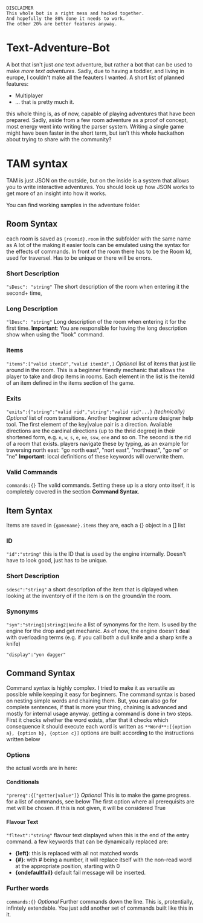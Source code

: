 ```
DISCLAIMER
This whole bot is a right mess and hacked together.
And hopefully the 80% done it needs to work.
The other 20% are better features anyway.
```

# Text-Adventure-Bot

A bot that isn't just *one* text adventure, but rather a bot that can be used to make *more text adventures*.
Sadly, due to having a toddler, and living in europe, I couldn't make all the feauters I wanted.
A short list of planned features:
  * Multiplayer
  * ... that is pretty much it.

this whole thing is, as of now, capable of playing adventures that have been prepared.
Sadly, aside from a few room adventure as a proof of concept, most energy went into writing the parser system.
Writing a single game might have been faster in the short term, but isn't this whole hackathon about trying to share with the community?


# TAM syntax
TAM is just JSON on the outside, but on the inside is a system that allows you to write interactive adventures.
You should look up how JSON works to get more of an insight into how it works.

You can find working samples in the adventure folder.
## Room Syntax
each room is saved as `{roomid}.room` in the subfolder with the same name as
A lot of the making it easier tools can be emulated using the syntax for the effects of commands.
In front of the room there has to be the Room Id, used for traversel. 
Has to be unique or there will be errors.
### Short Description
`"sDesc": "string"`
The short description of the room when entering it the second+ time,
### Long Description
`"lDesc": "string"`
Long description of the room when entering it for the first time.
**Important**: You are responsible for having the long description show when using the "look" command.
### Items
`"items":["valid itemId","valid itemId",]` _Optional_
list of items that just lie around in the room. 
This is a beginner friendly mechanic that allows the player to take and drop items in rooms.
Each element in the list is the itemId of an item defined in the items section of the game.
### Exits
`"exits":{"string":"valid rid","string":"valid rid"...}` _(technically) Optional_
list of room transitions.
Another beginner adventure designer help tool.
The first element of the key|value pair is a direction. Available directions are the cardinal directions (up to the thrid degree) in their shortened form, e.g. `n`, `w`, `s`, `e`, `ne`, `ssw`, `ene` and so on.
The second is the rid of a room that exists.
players navigate these by typing, as an example for traversing north east: "go north east", "nort east", "northeast", "go ne" or "ne"
**Important**: local definitions of these keywords will overwrite them.
### Valid Commands
`commands:{}`
The valid commands.
Setting these up is a story onto itself, it is completely covered in the section **Command Syntax**.

## Item Syntax
Items are saved in `{gamename}.items`
they are, each a {} object in a [] list
### ID
`"id":"string"`
this is the ID that is used by the engine internally. Doesn't have to look good, just has to be unique.
### Short Description
`sdesc":"string"`
a short description of the item that is diplayed when looking at the inventory of if the item is on the ground/in the room.
### Synonyms
`"syn":"string1|string2|knife`
a list of synonyms for the item. Is used by the engine for the drop and get mechanic.
As of now, the engine doesn't deal with overloading terms (e.g. if you call both a dull knife and a sharp knife a knife)

`"display":"yon dagger"`


## Command Syntax
Command syntax is highly complex. I tried to make it as versatile as possible while keeping it easy for beginners.
The command syntax is based on nesting simple words and chaining them.
But, you can also go for complete sentences, if that is more your thing, chaining is advanced and mostly for internal usage anyway.
getting a command is done in two steps. First it checks whether the word exists, after that it checks which consequence it should execute each word is written as
`**Word**:[{option a}, {option b}, {option c}]`
options are built according to the instructions written below
### Options
the actual words are in here:
#### Conditionals
`"prereq":{["getter|value"]}` _Optional_
This is to make the game progress. 
for a list of commands, see below
The first option where all prerequisits are met will be chosen.
if this is not given, it will be considered True
#### Flavour Text
`"fltext":"string"`
flavour text displayed when this is the end of the entry command.
a few keywords that can be dynamically replaced are: 
  * **{left}**: this is replaced with all not matched words
  * **{#}**: with # being a number, it will replace itself with the non-read word at the appropriate position, starting with 0
  * **{ondefaultfail}** default fail message will be inserted.
### Further words
`commands:{}` _Optional_
Further commands down the line.
This is, protentially, infintely extendable.
You just add another set of commands built like this in it.
